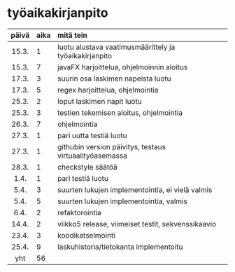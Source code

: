 # työaikakirjanpito

| päivä | aika | mitä tein  |
| :----:|:-----| :-----|
| 15.3. | 1   | luotu alustava vaatimusmäärittely ja työaikakirjanpito |
| 15.3. | 7   | javaFX harjoittelua, ohjelmoinnin aloitus |
| 17.3. | 3   | suurin osa laskimen napeista luotu |
| 17.3. | 5  | regex harjoittelua, ohjelmointia |
| 25.3. | 2 | loput laskimen napit luotu |
| 25.3. | 3 | testien tekemisen aloitus, ohjelmointia |
| 26.3. | 7 | ohjelmointia |
| 27.3. | 1 | pari uutta testiä luotu |
| 27.3. | 1 | githubin version päivitys, testaus virtuaalityöasemassa |
| 28.3. | 1 | checkstyle säätöä |
| 1.4. | 1 | pari testiä luotu |
| 5.4. | 3 | suurten lukujen implementointia, ei vielä valmis |
| 5.4. | 5 | suurten lukujen implementointia, valmis |
| 6.4. | 2 | refaktorointia |
| 14.4. | 2 | viikko5 release, viimeiset testit, sekvenssikaavio |
| 23.4. | 3 | koodikatselmointi |
| 25.4. | 9 | laskuhistoria/tietokanta implementoitu |
| yht   | 56 | | 
